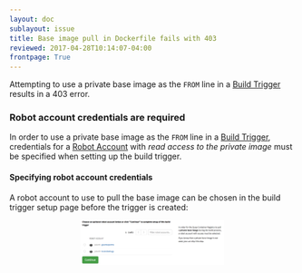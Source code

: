 ```yaml
---
layout: doc
sublayout: issue
title: Base image pull in Dockerfile fails with 403
reviewed: 2017-04-28T10:14:07-04:00
frontpage: True
---
```

Attempting to use a private base image as the `FROM` line in a [Build Trigger](/glossary/build-trigger.html) results in a 403 error.

### Robot account credentials are required

In order to use a private base image as the `FROM` line in a [Build Trigger](/glossary/build-trigger.html), credentials for a [Robot Account](/glossary/robot-accounts.html) with *read access to the private image* must be specified when setting up the build trigger.

#### Specifying robot account credentials

A robot account to use to pull the base image can be chosen in the build trigger setup page before the trigger is created:

<center>
    <a href="build-trigger-robot.png"><img src="build-trigger-robot.png" style="width:50%;"></a>
</center>